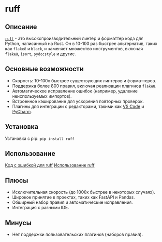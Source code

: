 # ruff

## Описание
[`ruff`](https://docs.astral.sh/ruff/) - это высокопроизводительный линтер и форматтер кода для Python, написанный на Rust. Он в 10-100 раз быстрее альтернатив, таких как `flake8` и `black`, и заменяет множество инструментов, включая `flake8`, `isort`, `pydocstyle` и другие.

## Основные возможности
- Скорость: 10-100x быстрее существующих линтеров и форматтеров.
- Поддержка более 800 правил, включая реализации плагинов `flake8`.
- Автоматическое исправление ошибок (например, удаление неиспользуемых импортов).
- Встроенное кэширование для ускорения повторных проверок.
- Плагины для интеграции с редакторами, такими как [VS Code](https://github.com/astral-sh/ruff-vscode) и [PyCharm](https://plugins.jetbrains.com/plugin/20574-ruff).

## Установка
Установка с pip: `pip install ruff`

## Использование
[Код с ошибкой для ruff](../examples/ruff/short.py)
[Использование ruff](../examples/ruff/short.txt)

## Плюсы
- Исключительная скорость (до 1000x быстрее в некоторых случаях).
- Широкое принятие в проектах, таких как FastAPI и Pandas.
- Обширный набор правил и автоматические исправления.
- Интеграция с разными IDE.

## Минусы
- Нет поддержки пользовательских плагинов (наборов правил).